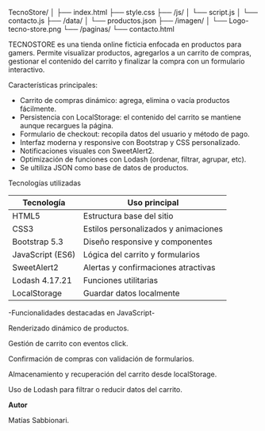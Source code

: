 TecnoStore/
│
├── index.html
├── style.css
├── /js/
│ └── script.js
│ └── contacto.js
├── /data/
│ └── productos.json
├── /imagen/
│ └── Logo-tecno-store.png
└── /paginas/
└── contacto.html

TECNOSTORE es una tienda online ficticia enfocada en productos para gamers. Permite visualizar productos, agregarlos a un carrito de compras, gestionar el contenido del carrito y finalizar la compra con un formulario interactivo.

Características principales:
- Carrito de compras dinámico: agrega, elimina o vacía productos fácilmente.  
- Persistencia con LocalStorage: el contenido del carrito se mantiene aunque recargues la página.  
- Formulario de checkout: recopila datos del usuario y método de pago.  
- Interfaz moderna y responsive con Bootstrap y CSS personalizado.  
- Notificaciones visuales con SweetAlert2.  
- Optimización de funciones con Lodash (ordenar, filtrar, agrupar, etc).
- Se ultiliza JSON como base de datos de productos.  

Tecnologías utilizadas

| Tecnología       | Uso principal |
|------------------|----------------|
| HTML5            | Estructura base del sitio |
| CSS3             | Estilos personalizados y animaciones |
| Bootstrap 5.3    | Diseño responsive y componentes |
| JavaScript (ES6) | Lógica del carrito y formularios |
| SweetAlert2      | Alertas y confirmaciones atractivas |
| Lodash 4.17.21   | Funciones utilitarias |
| LocalStorage     | Guardar datos localmente |



-Funcionalidades destacadas en JavaScript-

Renderizado dinámico de productos.

Gestión de carrito con eventos click.

Confirmación de compras con validación de formularios.

Almacenamiento y recuperación del carrito desde localStorage.

Uso de Lodash para filtrar o reducir datos del carrito.


**Autor**

Matías Sabbionari.
